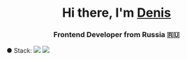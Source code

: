 <h1 align="center">Hi there, I'm <a href="https://t.me/nulevoyuz" target="_blank">Denis</a> 
<h3 align="center">Frontend Developer from Russia 🇷🇺</h3>
● Stack: <img src=https://img.shields.io/badge/html5-%23E34F26.svg?style=for-the-badge&logo=html5&logoColor=white> <img src=https://img.shields.io/badge/css3-%231572B6.svg?style=for-the-badge&logo=css3&logoColor=white>
